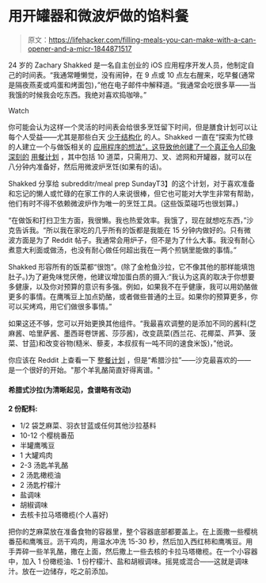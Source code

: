 # 用开罐器和微波炉做的馅料餐

> 原文：<https://lifehacker.com/filling-meals-you-can-make-with-a-can-opener-and-a-micr-1844871517>

24 岁的 Zachary Shakked 是一名自主创业的 iOS 应用程序开发人员，他制定自己的时间表。“我通常睡懒觉，没有闹钟，在 9 点或 10 点左右醒来，吃早餐(通常是隔夜燕麦或鸡蛋和烤面包)，”他在电子邮件中解释道。“我通常会吃很多草——当我饿的时候我会吃东西。我绝对喜欢捣咖啡。”

Watch

你可能会认为这样一个灵活的时间表会给很多烹饪留下时间，但是膳食计划可以让每个人受益——尤其是那些白天 [少于结构化](https://skillet.lifehacker.com/how-to-eat-like-a-human-even-though-you-work-from-home-1823176244) 的人。Shakked 一直在“探索为忙碌的人建立一个与做饭相关的 [应用程序的想法”，这导致他创建了一个真正令人印象深刻的](https://www.meal.farm) [用餐计划](https://www.reddit.com/r/MealPrepSunday/comments/hzgqzt/zero_cook_meal_prep_10_meals_in_25_minutes_w) ，其中包括 10 道菜，只需用刀、叉、滤网和开罐器，就可以在八分钟内准备好，然后用微波炉烹饪(如果有的话)。

Shakked 分享给 subredditr/meal prep SundayT3】的这个计划，对于喜欢准备和忘记的懒人或忙碌的在家工作的人来说很棒，但它也可能对大学生非常有帮助，他们有时不得不依赖微波炉作为唯一的烹饪工具。(这些饭菜碰巧也很划算。)

“在做饭和打扫卫生方面，我很懒。我也热爱效率。我饿了，现在就想吃东西，”沙克告诉我。“所以我在家吃的几乎所有的饭都是我能在 15 分钟内做好的。只有微波方面是为了 Reddit 帖子。我通常会用炉子，但不是为了什么大事。我没有耐心煮意大利面或做汤，也没有耐心做任何超出我在一两个煎锅里能做的事情。”

Shakked 形容所有的饭菜都“很饱”。(除了金枪鱼沙拉，它不像其他的那样能填饱肚子。)为了避免味觉厌倦，他建议增加蛋白质的摄入:“我认为这真的取决于你想要多健康，以及你对预算的意识有多强。例如，如果我不在乎健康，我可以用奶酪做更多的事情。在鹰嘴豆上加点奶酪，或者做些普通的土豆。如果你的预算更多，你可以买烤鸡，用它们做很多事情。”

如果这还不够，您可以开始更换其他组件。“我最喜欢调整的是添加不同的酱料(芝麻酱、哈里萨酱、墨西哥卷饼酱、莎莎酱)，改变蔬菜(西兰花、花椰菜、芦笋、菠菜、甘蓝)和改变谷物(糙米、藜麦，本叔叔有一吨不同的速食米饭)，”他说。

你应该在 Reddit 上查看一下 [整餐计划](https://www.reddit.com/r/MealPrepSunday/comments/hzgqzt/zero_cook_meal_prep_10_meals_in_25_minutes_w) ，但是“希腊沙拉”——沙克最喜欢的——是一个很好的开始。"那个羊乳酪简直好得离谱。"

#### 希腊式沙拉(为清晰起见，食谱略有改动)

**2 份配料:**

*   1/2 袋芝麻菜、羽衣甘蓝或任何其他沙拉基料
*   10-12 个樱桃番茄
*   半罐鹰嘴豆
*   1 大罐鸡肉
*   2-3 汤匙羊乳酪
*   2 汤匙橄榄油
*   2 汤匙柠檬汁
*   盐调味
*   胡椒调味
*   去核卡拉马塔橄榄(个人喜好)

把你的芝麻菜放在准备食物的容器里，整个容器底部都要盖上。在上面撒一些樱桃番茄和鹰嘴豆。沥干鸡肉，用温水冲洗 15-30 秒，然后加入西红柿和鹰嘴豆。用手弄碎一些羊乳酪，撒在上面，然后撒上一些去核的卡拉马塔橄榄。在一个小容器中，加入 1 份橄榄油、1 份柠檬汁、盐和胡椒调味。摇晃或混合——这就是调味汁。放在一边储存，吃之前添加。